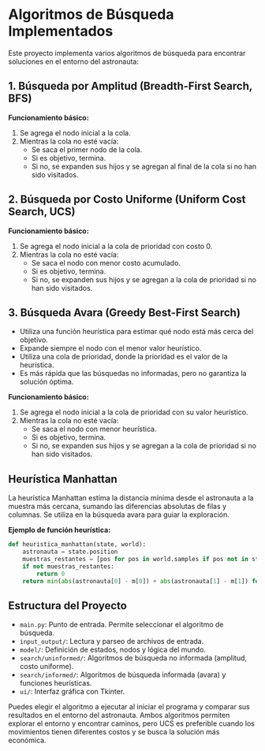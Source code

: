 # Algoritmos de Búsqueda Implementados

Este proyecto implementa varios algoritmos de búsqueda para encontrar soluciones en el entorno del astronauta:

## 1. Búsqueda por Amplitud (Breadth-First Search, BFS)


**Funcionamiento básico:**
1. Se agrega el nodo inicial a la cola.
2. Mientras la cola no esté vacía:
	- Se saca el primer nodo de la cola.
	- Si es objetivo, termina.
	- Si no, se expanden sus hijos y se agregan al final de la cola si no han sido visitados.

## 2. Búsqueda por Costo Uniforme (Uniform Cost Search, UCS)


**Funcionamiento básico:**
1. Se agrega el nodo inicial a la cola de prioridad con costo 0.
2. Mientras la cola no esté vacía:
	- Se saca el nodo con menor costo acumulado.
	- Si es objetivo, termina.
	- Si no, se expanden sus hijos y se agregan a la cola de prioridad si no han sido visitados.

## 3. Búsqueda Avara (Greedy Best-First Search)

- Utiliza una función heurística para estimar qué nodo está más cerca del objetivo.
- Expande siempre el nodo con el menor valor heurístico.
- Utiliza una cola de prioridad, donde la prioridad es el valor de la heurística.
- Es más rápida que las búsquedas no informadas, pero no garantiza la solución óptima.

**Funcionamiento básico:**
1. Se agrega el nodo inicial a la cola de prioridad con su valor heurístico.
2. Mientras la cola no esté vacía:
   - Se saca el nodo con menor heurística.
   - Si es objetivo, termina.
   - Si no, se expanden sus hijos y se agregan a la cola de prioridad si no han sido visitados.

## Heurística Manhattan

La heurística Manhattan estima la distancia mínima desde el astronauta a la muestra más cercana, sumando las diferencias absolutas de filas y columnas. Se utiliza en la búsqueda avara para guiar la exploración.

**Ejemplo de función heurística:**
```python
def heuristica_manhattan(state, world):
	astronauta = state.position
	muestras_restantes = [pos for pos in world.samples if pos not in state.collected]
	if not muestras_restantes:
		return 0
	return min(abs(astronauta[0] - m[0]) + abs(astronauta[1] - m[1]) for m in muestras_restantes)
```

## Estructura del Proyecto

- `main.py`: Punto de entrada. Permite seleccionar el algoritmo de búsqueda.
- `input_output/`: Lectura y parseo de archivos de entrada.
- `model/`: Definición de estados, nodos y lógica del mundo.
- `search/uninformed/`: Algoritmos de búsqueda no informada (amplitud, costo uniforme).
- `search/informed/`: Algoritmos de búsqueda informada (avara) y funciones heurísticas.
- `ui/`: Interfaz gráfica con Tkinter.

Puedes elegir el algoritmo a ejecutar al iniciar el programa y comparar sus resultados en el entorno del astronauta.
Ambos algoritmos permiten explorar el entorno y encontrar caminos, pero UCS es preferible cuando los movimientos tienen diferentes costos y se busca la solución más económica.
